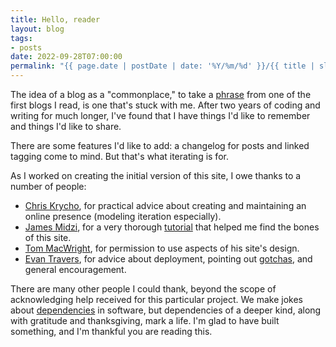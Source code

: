 ```yaml
---
title: Hello, reader
layout: blog
tags: 
- posts
date: 2022-09-28T07:00:00
permalink: "{{ page.date | postDate | date: '%Y/%m/%d' }}/{{ title | slugify }}/"
---
```


The idea of a blog as a "commonplace," to take a [phrase](https://web.archive.org/web/20111228170618/https://dgmyers.blogspot.com/2009/02/foxs-apology.html) from one of the first blogs I read, is one that's stuck with me. After two years of coding and writing for much longer, I've found that I have things I'd like to remember and things I'd like to share. 

There are some features I'd like to add: a changelog for posts and linked tagging come to mind. But that's what iterating is for.

As I worked on creating the initial version of this site, I owe thanks to a number of people:
- [Chris Krycho](https://v5.chriskrycho.com/), for practical advice about creating and maintaining an online presence (modeling iteration especially).
- [James Midzi](https://github.com/Psypher1/), for a very thorough [tutorial](https://dev.to/psypher1/series/18202) that helped me find the bones of this site.
- [Tom MacWright](https://macwright.com/about/), for permission to use aspects of his site's design. 
- [Evan Travers](https://evantravers.com/), for advice about deployment, pointing out [gotchas](https://evantravers.com/articles/2022/04/20/frustrated-with-11ty/), and general encouragement.

There are many other people I could thank, beyond the scope of acknowledging help received for this particular project. We make jokes about [dependencies](https://xkcd.com/2347/) in software, but dependencies of a deeper kind, along with gratitude and thanksgiving, mark a life. I'm glad to have built something, and I'm thankful you are reading this.
